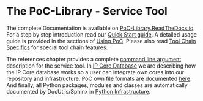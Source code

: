 # The PoC-Library - Service Tool

The complete Documentation is available on [PoC-Library.ReadTheDocs.io](http://poc-library.readthedocs.io/en/release/).
For a step by step introduction read our [Quick Start guide](http://poc-library.readthedocs.io/en/release/QuickStart.html).
A detailed usage guide is provided in the sections of [Using PoC](http://poc-library.readthedocs.io/en/release/UsingPoC/index.html).
Please also read [Tool Chain Specifics](http://poc-library.readthedocs.io/en/release/ToolChains/index.html)
for special tool chain features. 

The references chapter provides a complete [command line argument](http://poc-library.readthedocs.io/en/release/References/CmdRefs/PoC.html)
description for the service tool. In [IP Core Database](http://poc-library.readthedocs.io/en/release/References/Database.html)
we are describing how the IP Core database works so a user can integrate own cores into our repository and infrastructure.
PoC own file formats are documented [here](http://poc-library.readthedocs.io/en/release/References/FileFormats/index.html).
And finally, all Python packages, modules and classes are automatically documented by DocUtils/Sphinx in
[Python Infrastructure](http://poc-library.readthedocs.io/en/release/PyInfrastructure/index.html).
